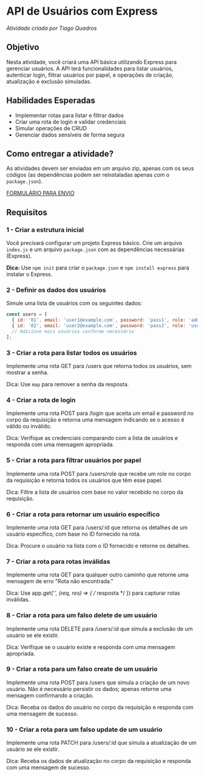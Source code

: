 # API de Usuários com Express
*Atividade criada por Tiago Quadros*

## Objetivo
Nesta atividade, você criará uma API básica utilizando Express para gerenciar usuários. A API terá funcionalidades para listar usuários, autenticar login, filtrar usuários por papel, e operações de criação, atualização e exclusão simuladas.

## Habilidades Esperadas
- Implementar rotas para listar e filtrar dados
- Criar uma rota de login e validar credenciais
- Simular operações de CRUD
- Gerenciar dados sensíveis de forma segura

## Como entregar a atividade?
As atividades devem ser enviadas em um arquivo zip, apenas com os seus códigos (as dependências podem ser reinstaladas apenas com o `package.json`).

[FORMULÁRIO PARA ENVIO](https://forms.gle/iJKx4yrXPouE5KpU8)

## Requisitos

### 1 - Criar a estrutura inicial
Você precisará configurar um projeto Express básico. Crie um arquivo `index.js` e um arquivo `package.json` com as dependências necessárias (Express).

**Dica:** Use `npm init` para criar o `package.json` e `npm install express` para instalar o Express.

### 2 - Definir os dados dos usuários
Simule uma lista de usuários com os seguintes dados:

```js
const users = [
  { id: '01', email: 'user1@example.com', password: 'pass1', role: 'admin' },
  { id: '02', email: 'user2@example.com', password: 'pass2', role: 'user' },
  // Adicione mais usuários conforme necessário
];
```

### 3 - Criar a rota para listar todos os usuários
Implemente uma rota GET para /users que retorna todos os usuários, sem mostrar a senha.

Dica: Use `map` para remover a senha da resposta.

### 4 - Criar a rota de login
Implemente uma rota POST para /login que aceita um email e password no corpo da requisição e retorna uma mensagem indicando se o acesso é válido ou inválido.

Dica: Verifique as credenciais comparando com a lista de usuários e responda com uma mensagem apropriada.

### 5 - Criar a rota para filtrar usuários por papel
Implemente uma rota POST para /users/role que recebe um role no corpo da requisição e retorna todos os usuários que têm esse papel.

Dica: Filtre a lista de usuários com base no valor recebido no corpo da requisição.

### 6 - Criar a rota para retornar um usuário específico
Implemente uma rota GET para /users/:id que retorna os detalhes de um usuário específico, com base no ID fornecido na rota.

Dica: Procure o usuário na lista com o ID fornecido e retorne os detalhes.

### 7 - Criar a rota para rotas inválidas
Implemente uma rota GET para qualquer outro caminho que retorne uma mensagem de erro "Rota não encontrada."

Dica: Use app.get('*', (req, res) => { /* resposta */ }) para capturar rotas inválidas.

### 8 - Criar a rota para um falso delete de um usuário
Implemente uma rota DELETE para /users/:id que simula a exclusão de um usuário se ele existir.

Dica: Verifique se o usuário existe e responda com uma mensagem apropriada.

### 9 - Criar a rota para um falso create de um usuário
Implemente uma rota POST para /users que simula a criação de um novo usuário. Não é necessário persistir os dados; apenas retorne uma mensagem confirmando a criação.

Dica: Receba os dados do usuário no corpo da requisição e responda com uma mensagem de sucesso.

### 10 - Criar a rota para um falso update de um usuário
Implemente uma rota PATCH para /users/:id que simula a atualização de um usuário se ele existir.

Dica: Receba os dados de atualização no corpo da requisição e responda com uma mensagem de sucesso.